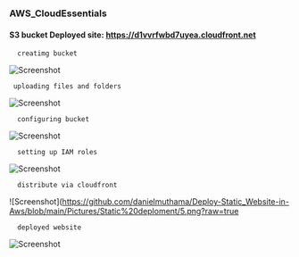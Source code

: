 ### AWS_CloudEssentials

#### S3 bucket Deployed site: https://d1vvrfwbd7uyea.cloudfront.net

      creatimg bucket

![Screenshot](https://github.com/danielmuthama/Deploy-Static_Website-in-Aws/blob/main/Pictures/Static%20deploment/1.png?raw=true)

     uploading files and folders

![Screenshot](https://github.com/danielmuthama/Deploy-Static_Website-in-Aws/blob/main/Pictures/Static%20deploment/2.png?raw=true)

      configuring bucket
      
![Screenshot](https://github.com/danielmuthama/Deploy-Static_Website-in-Aws/blob/main/Pictures/Static%20deploment/3.png?raw=true)

      setting up IAM roles
      
![Screenshot](https://github.com/danielmuthama/Deploy-Static_Website-in-Aws/blob/main/Pictures/Static%20deploment/4.png?raw=true)

      distribute via cloudfront
      
![Screenshot](https://github.com/danielmuthama/Deploy-Static_Website-in-Aws/blob/main/Pictures/Static%20deploment/5.png?raw=true

      deployed website
      
![Screenshot](https://github.com/danielmuthama/Deploy-Static_Website-in-Aws/blob/main/Pictures/Static%20deploment/6.png?raw=true)


